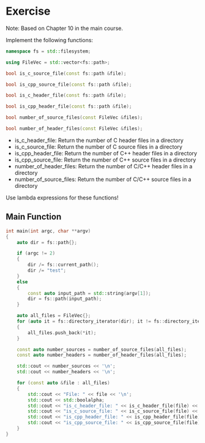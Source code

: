 # Exercise

Note: Based on Chapter 10 in the main course.

Implement the following functions:

```cpp
namespace fs = std::filesystem;

using FileVec = std::vector<fs::path>;

bool is_c_source_file(const fs::path &file);

bool is_cpp_source_file(const fs::path &file);

bool is_c_header_file(const fs::path &file);

bool is_cpp_header_file(const fs::path &file);

bool number_of_source_files(const FileVec &files);

bool number_of_header_files(const FileVec &files);
```

- is_c_header_file: Return the number of C header files in a directory
- is_c_source_file: Return the number of C source files in a directory
- is_cpp_header_file: Return the number of C++ header files in a directory
- is_cpp_source_file: Return the number of C++ source files in a directory
- number_of_header_files: Return the number of C/C++ header files in a directory
- number_of_source_files: Return the number of C/C++ source files in a directory

Use lambda expressions for these functions!

## Main Function

```cpp
int main(int argc, char **argv)
{
    auto dir = fs::path{};

    if (argc != 2)
    {
        dir /= fs::current_path();
        dir /= "test";
    }
    else
    {
        const auto input_path = std::string(argv[1]);
        dir = fs::path(input_path);
    }

    auto all_files = FileVec{};
    for (auto it = fs::directory_iterator(dir); it != fs::directory_iterator{}; ++it)
    {
        all_files.push_back(*it);
    }

    const auto number_sources = number_of_source_files(all_files);
    const auto number_headers = number_of_header_files(all_files);

    std::cout << number_sources << '\n';
    std::cout << number_headers << '\n';

    for (const auto &file : all_files)
    {
        std::cout << "File: " << file << '\n';
        std::cout << std::boolalpha;
        std::cout << "is_c_header_file: " << is_c_header_file(file) << '\n';
        std::cout << "is_c_source_file: " << is_c_source_file(file) << '\n';
        std::cout << "is_cpp_header_file: " << is_cpp_header_file(file) << '\n';
        std::cout << "is_cpp_source_file: " << is_cpp_source_file(file) << '\n' << '\n';
    }
}
```
